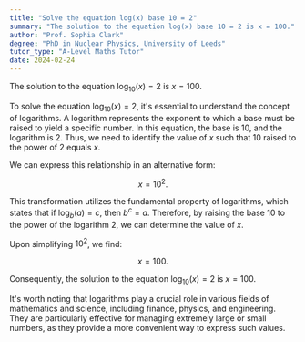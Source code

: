 ```yaml
---
title: "Solve the equation log(x) base 10 = 2"
summary: "The solution to the equation log(x) base 10 = 2 is x = 100."
author: "Prof. Sophia Clark"
degree: "PhD in Nuclear Physics, University of Leeds"
tutor_type: "A-Level Maths Tutor"
date: 2024-02-24
---
```


The solution to the equation $\log_{10}(x) = 2$ is $x = 100$.

To solve the equation $\log_{10}(x) = 2$, it's essential to understand the concept of logarithms. A logarithm represents the exponent to which a base must be raised to yield a specific number. In this equation, the base is $10$, and the logarithm is $2$. Thus, we need to identify the value of $x$ such that $10$ raised to the power of $2$ equals $x$.

We can express this relationship in an alternative form: 

$$
x = 10^2.
$$

This transformation utilizes the fundamental property of logarithms, which states that if $\log_{b}(a) = c$, then $b^c = a$. Therefore, by raising the base $10$ to the power of the logarithm $2$, we can determine the value of $x$.

Upon simplifying $10^2$, we find:

$$
x = 100.
$$

Consequently, the solution to the equation $\log_{10}(x) = 2$ is $x = 100$.

It's worth noting that logarithms play a crucial role in various fields of mathematics and science, including finance, physics, and engineering. They are particularly effective for managing extremely large or small numbers, as they provide a more convenient way to express such values.
    